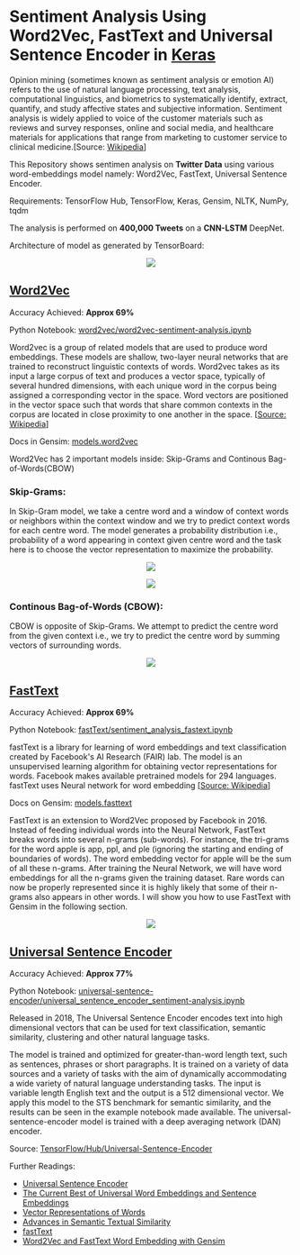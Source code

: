 # Sentiment Analysis Using Word2Vec, FastText and Universal Sentence Encoder in [Keras](https://keras.io)

Opinion mining (sometimes known as sentiment analysis or emotion AI) refers to the use of natural language processing, text analysis, computational linguistics, and biometrics to systematically identify, extract, quantify, and study affective states and subjective information. Sentiment analysis is widely applied to voice of the customer materials such as reviews and survey responses, online and social media, and healthcare materials for applications that range from marketing to customer service to clinical medicine.[Source: [Wikipedia](https://en/wikipedia/wiki/Sentiment_analysis)]

This Repository shows sentimen analysis on **Twitter Data** using various word-embeddings model namely: Word2Vec, FastText, Universal Sentence Encoder.

Requirements: TensorFlow Hub, TensorFlow, Keras, Gensim, NLTK, NumPy, tqdm

The analysis is performed on **400,000 Tweets** on a **CNN-LSTM** DeepNet.

Architecture of model as generated by TensorBoard:

<p align="center"> <img src="architecture.png"/> </p>

## [Word2Vec](https://github.com/danielfrg/word2vec)

Accuracy Achieved: **Approx 69%**

Python Notebook: [word2vec/word2vec-sentiment-analysis.ipynb](word2vec/word2vec-sentiment-analysis.ipynb)

Word2vec is a group of related models that are used to produce word embeddings. These models are shallow, two-layer neural networks that are trained to reconstruct linguistic contexts of words. Word2vec takes as its input a large corpus of text and produces a vector space, typically of several hundred dimensions, with each unique word in the corpus being assigned a corresponding vector in the space. Word vectors are positioned in the vector space such that words that share common contexts in the corpus are located in close proximity to one another in the space. [[Source: Wikipedia](https://en.wikipedia.org/wiki/Word2Vec)]

Docs in Gensim: [models.word2vec](https://radimrehurek.com/gensim/models/word2vec.html)

Word2Vec has 2 important models inside: Skip-Grams and Continous Bag-of-Words(CBOW)

### Skip-Grams:
In Skip-Gram model, we take a centre word and a window of context words  or neighbors within the context window and we try to predict context words for each centre word. The model generates a probability distribution i.e., probability of a word appearing in context given centre word and the task here is to choose the vector representation to maximize the probability.

<p align="center"> <img src="word2vec/skip-gram-model.png"/> </p>

<p align="center"> <img src="word2vec/skip-gram-example.png"/> </p>

### Continous Bag-of-Words (CBOW):
CBOW is opposite of Skip-Grams. We attempt to predict the centre word from the given context i.e., we try to predict the centre word by summing vectors of surrounding words.

<p align="center"> <img src="word2vec/CBOW-model.png"/> </p>

## [FastText](https://github.com/facebookresearch/fastText)

Accuracy Achieved: **Approx 69%**

Python Notebook: [fastText/sentiment_analysis_fastext.ipynb](fastText/sentiment_analysis_fastext.ipynb)

fastText is a library for learning of word embeddings and text classification created by Facebook's AI Research (FAIR) lab. The model is an unsupervised learning algorithm for obtaining vector representations for words. Facebook makes available pretrained models for 294 languages. fastText uses Neural network for word embedding
 [[Source: Wikipedia](https://en.wikipedia.org/wiki/FastText)]

Docs on Gensim: [models.fasttext](https://radimrehurek.com/gensim/models/fasttext.html)

FastText is an extension to Word2Vec proposed by Facebook in 2016. Instead of feeding individual words into the Neural Network, FastText breaks words into several n-grams (sub-words). For instance, the tri-grams for the word apple is app, ppl, and ple (ignoring the starting and ending of boundaries of words). The word embedding vector for apple will be the sum of all these n-grams. After training the Neural Network, we will have word embeddings for all the n-grams given the training dataset. Rare words can now be properly represented since it is highly likely that some of their n-grams also appears in other words. I will show you how to use FastText with Gensim in the following section.

<p align="center"> <img src="fastText/fasttext-example.png"/> </p>

## [Universal Sentence Encoder](https://www.tensorflow.org/hub/modules/google/universal-sentence-encoder/1)

Accuracy Achieved: **Approx 77%**

Python Notebook: [universal-sentence-encoder/universal_sentence_encoder_sentiment-analysis.ipynb](universal-sentence-encoder/universal-sentence-encoder-sentiment-analysis.ipynb)

Released in 2018, The Universal Sentence Encoder encodes text into high dimensional vectors that can be used for text classification, semantic similarity, clustering and other natural language tasks.

The model is trained and optimized for greater-than-word length text, such as sentences, phrases or short paragraphs. It is trained on a variety of data sources and a variety of tasks with the aim of dynamically accommodating a wide variety of natural language understanding tasks. The input is variable length English text and the output is a 512 dimensional vector. We apply this model to the STS benchmark for semantic similarity, and the results can be seen in the example notebook made available. The universal-sentence-encoder model is trained with a deep averaging network (DAN) encoder.

Source: [TensorFlow/Hub/Universal-Sentence-Encoder](https://www.tensorflow.org/hub/modules/google/universal-sentence-encoder/2)

Further Readings:

- [Universal Sentence Encoder](https://arxiv.org/pdf/1803.11175.pdf)
- [The Current Best of Universal Word Embeddings and Sentence Embeddings](https://medium.com/huggingface/universal-word-sentence-embeddings-ce48ddc8fc3a)
- [Vector Representations of Words](https://www.tensorflow.org/tutorials/representation/word2vec)
- [Advances in Semantic Textual Similarity](https://ai.googleblog.com/2018/05/advances-in-semantic-textual-similarity.html)
- [fastText](https://research.fb.com/fasttext/)
- [Word2Vec and FastText Word Embedding with Gensim](https://towardsdatascience.com/word-embedding-with-word2vec-and-fasttext-a209c1d3e12c)
